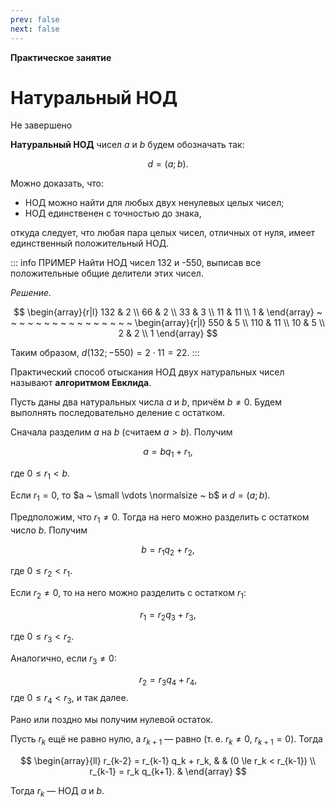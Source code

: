 ```yaml
---
prev: false
next: false
---
```


**Практическое занятие**

# Натуральный НОД

<Badge type="info" style="margin: 1rem 0 1.5rem 0">Не завершено</Badge>

**Натуральный НОД** чисел $a$ и $b$ будем обозначать так:

$$
d = (a; b).
$$

Можно доказать, что:
* НОД можно найти для любых двух ненулевых целых чисел;
* НОД единственен с точностью до знака,

откуда следует, что любая пара целых чисел, отличных от нуля, имеет единственный положительный НОД.

::: info ПРИМЕР
Найти НОД чисел 132 и -550, выписав все положительные общие делители этих чисел.

*Решение.*

$$
\begin{array}{r|l}
132 & 2 \\
66 & 2 \\
33 & 3 \\
11 & 11 \\
1 & 
\end{array}
~ ~ ~ ~ ~ ~ ~ ~ ~ ~ ~ ~ ~ ~ ~ ~
\begin{array}{r|l}
550 & 5 \\
110 & 11 \\
10 & 5 \\
2 & 2 \\
1
\end{array}
$$

Таким образом, $d(132; -550) = 2 \cdot 11 = 22$.
:::

Практический способ отыскания НОД двух натуральных чисел называют **алгоритмом Евклида**.

Пусть даны два натуральных числа $a$ и $b$, причём $b \ne 0$. Будем выполнять последовательно деление с остатком.

Сначала разделим $a$ на $b$ (считаем $a > b$). Получим

$$
a = bq_1 + r_1,
$$

где $0 \le r_1 < b$.

Если $r_1 = 0$, то $a ~ \small \vdots \normalsize ~ b$ и $d = (a;b)$.

Предположим, что $r_1 \ne 0$. Тогда на него можно разделить с остатком число $b$. Получим

$$
b = r_1 q_2 + r_2,
$$

где $0 \le r_2 < r_1$.

Если $r_2 \ne 0$, то на него можно разделить с остатком $r_1$:

$$
r_1 = r_2 q_3 + r_3,
$$

где $0 \le r_3 < r_2$.

Аналогично, если $r_3 \ne 0$:

$$
r_2 = r_3 q_4 + r_4,
$$
где $0 \le r_4 < r_3$, и так далее.

Рано или поздно мы получим нулевой остаток.

Пусть $r_k$ ещё не равно нулю, а $r_{k+1}$ — равно (т. е. $r_k \ne 0$, $r_{k+1} = 0$). Тогда

$$
\begin{array}{ll}
r_{k-2} = r_{k-1} q_k + r_k, & & (0 \le r_k < r_{k-1}) \\
r_{k-1} = r_k q_{k+1}. & 
\end{array}
$$

Тогда $r_k$ — НОД $a$ и $b$.